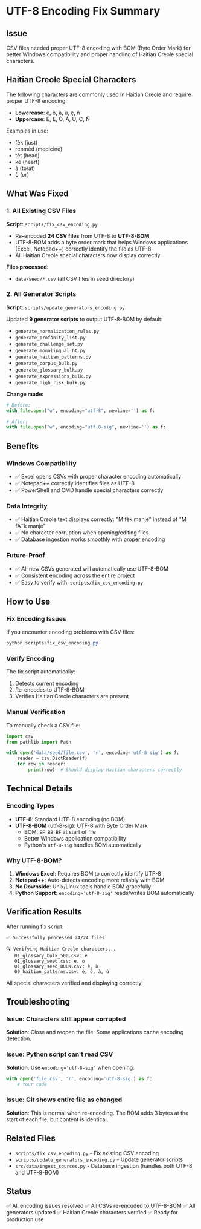 # UTF-8 Encoding Fix Summary

## Issue
CSV files needed proper UTF-8 encoding with BOM (Byte Order Mark) for better Windows compatibility and proper handling of Haitian Creole special characters.

## Haitian Creole Special Characters
The following characters are commonly used in Haitian Creole and require proper UTF-8 encoding:
- **Lowercase**: è, ò, à, ù, ç, ñ
- **Uppercase**: É, È, Ò, À, Ù, Ç, Ñ

Examples in use:
- fèk (just)
- renmèd (medicine)
- tèt (head)
- kè (heart)
- à (to/at)
- ò (or)

## What Was Fixed

### 1. All Existing CSV Files
**Script**: `scripts/fix_csv_encoding.py`

- Re-encoded **24 CSV files** from UTF-8 to **UTF-8-BOM**
- UTF-8-BOM adds a byte order mark that helps Windows applications (Excel, Notepad++) correctly identify the file as UTF-8
- All Haitian Creole special characters now display correctly

**Files processed:**
- `data/seed/*.csv` (all CSV files in seed directory)

### 2. All Generator Scripts
**Script**: `scripts/update_generators_encoding.py`

Updated **9 generator scripts** to output UTF-8-BOM by default:
- `generate_normalization_rules.py`
- `generate_profanity_list.py`
- `generate_challenge_set.py`
- `generate_monolingual_ht.py`
- `generate_haitian_patterns.py`
- `generate_corpus_bulk.py`
- `generate_glossary_bulk.py`
- `generate_expressions_bulk.py`
- `generate_high_risk_bulk.py`

**Change made:**
```python
# Before:
with file.open("w", encoding="utf-8", newline='') as f:

# After:
with file.open("w", encoding="utf-8-sig", newline='') as f:
```

## Benefits

### Windows Compatibility
- ✅ Excel opens CSVs with proper character encoding automatically
- ✅ Notepad++ correctly identifies files as UTF-8
- ✅ PowerShell and CMD handle special characters correctly

### Data Integrity
- ✅ Haitian Creole text displays correctly: "M fèk manje" instead of "M fÃ¨k manje"
- ✅ No character corruption when opening/editing files
- ✅ Database ingestion works smoothly with proper encoding

### Future-Proof
- ✅ All new CSVs generated will automatically use UTF-8-BOM
- ✅ Consistent encoding across the entire project
- ✅ Easy to verify with: `scripts/fix_csv_encoding.py`

## How to Use

### Fix Encoding Issues
If you encounter encoding problems with CSV files:
```powershell
python scripts/fix_csv_encoding.py
```

### Verify Encoding
The fix script automatically:
1. Detects current encoding
2. Re-encodes to UTF-8-BOM
3. Verifies Haitian Creole characters are present

### Manual Verification
To manually check a CSV file:
```python
import csv
from pathlib import Path

with open('data/seed/file.csv', 'r', encoding='utf-8-sig') as f:
    reader = csv.DictReader(f)
    for row in reader:
        print(row)  # Should display Haitian characters correctly
```

## Technical Details

### Encoding Types
- **UTF-8**: Standard UTF-8 encoding (no BOM)
- **UTF-8-BOM** (utf-8-sig): UTF-8 with Byte Order Mark
  - BOM: `EF BB BF` at start of file
  - Better Windows application compatibility
  - Python's `utf-8-sig` handles BOM automatically

### Why UTF-8-BOM?
1. **Windows Excel**: Requires BOM to correctly identify UTF-8
2. **Notepad++**: Auto-detects encoding more reliably with BOM
3. **No Downside**: Unix/Linux tools handle BOM gracefully
4. **Python Support**: `encoding='utf-8-sig'` reads/writes BOM automatically

## Verification Results

After running fix script:
```
✅ Successfully processed 24/24 files

🔍 Verifying Haitian Creole characters...
   01_glossary_bulk_500.csv: è
   01_glossary_seed.csv: è, ò
   01_glossary_seed_BULK.csv: è, ò
   09_haitian_patterns.csv: è, ò, à, ù
```

All special characters verified and displaying correctly!

## Troubleshooting

### Issue: Characters still appear corrupted
**Solution**: Close and reopen the file. Some applications cache encoding detection.

### Issue: Python script can't read CSV
**Solution**: Use `encoding='utf-8-sig'` when opening:
```python
with open('file.csv', 'r', encoding='utf-8-sig') as f:
    # Your code
```

### Issue: Git shows entire file as changed
**Solution**: This is normal when re-encoding. The BOM adds 3 bytes at the start of each file, but content is identical.

## Related Files
- `scripts/fix_csv_encoding.py` - Fix existing CSV encoding
- `scripts/update_generators_encoding.py` - Update generator scripts
- `src/data/ingest_sources.py` - Database ingestion (handles both UTF-8 and UTF-8-BOM)

## Status
✅ All encoding issues resolved
✅ All CSVs re-encoded to UTF-8-BOM
✅ All generators updated
✅ Haitian Creole characters verified
✅ Ready for production use
